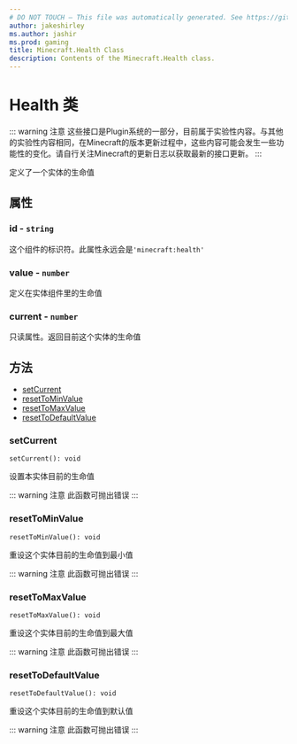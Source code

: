 ```yaml
---
# DO NOT TOUCH — This file was automatically generated. See https://github.com/Mojang/MinecraftScriptingApiDocsGenerator to modify descriptions, examples, etc.
author: jakeshirley
ms.author: jashir
ms.prod: gaming
title: Minecraft.Health Class
description: Contents of the Minecraft.Health class.
---
```

# Health 类
::: warning 注意
这些接口是Plugin系统的一部分，目前属于实验性内容。与其他的实验性内容相同，在Minecraft的版本更新过程中，这些内容可能会发生一些功能性的变化。请自行关注Minecraft的更新日志以获取最新的接口更新。
:::
<!-- Defines the health properties of an entity. -->
定义了一个实体的生命值

## 属性
### **id** - `string`
<!-- Identifier of this component. Should always be minecraft:health. -->
这个组件的标识符。此属性永远会是`'minecraft:health'`

### **value** - `number`
<!-- Value for health as defined through entity components. -->
定义在实体组件里的生命值


### **current** - `number`
<!-- Read-only. Returns the current value of health for the entity. -->
只读属性。返回目前这个实体的生命值


## 方法
- [setCurrent](#setcurrent)
- [resetToMinValue](#resettominvalue)
- [resetToMaxValue](#resettomaxvalue)
- [resetToDefaultValue](#resettodefaultvalue)
  
### **setCurrent**
`
setCurrent(): void
`

<!-- Sets the current health of the entity. -->
设置本实体目前的生命值


::: warning 注意
此函数可抛出错误
:::

### **resetToMinValue**
`
resetToMinValue(): void
`

<!-- Resets the current health to the minimum value. -->
重设这个实体目前的生命值到最小值


::: warning 注意
此函数可抛出错误
:::

### **resetToMaxValue**
`
resetToMaxValue(): void
`

<!-- Resets the current health of the entity to its maximum value. -->
重设这个实体目前的生命值到最大值


::: warning 注意
此函数可抛出错误
:::

### **resetToDefaultValue**
`
resetToDefaultValue(): void
`

<!-- Resets the current health value of the entity to its default value. -->
重设这个实体目前的生命值到默认值


::: warning 注意
此函数可抛出错误
:::

